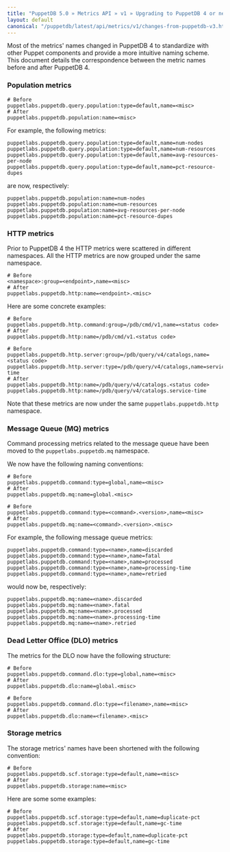 ```yaml
---
title: "PuppetDB 5.0 » Metrics API » v1 » Upgrading to PuppetDB 4 or newer"
layout: default
canonical: "/puppetdb/latest/api/metrics/v1/changes-from-puppetdb-v3.html"
---
```


Most of the metrics' names changed in PuppetDB 4 to standardize with other
Puppet components and provide a more intuitive naming scheme. This document
details the correspondence between the metric names before and after PuppetDB
4.

### Population metrics

```
# Before
puppetlabs.puppetdb.query.population:type=default,name=<misc>
# After
puppetlabs.puppetdb.population:name=<misc>
```

For example, the following metrics:

```
puppetlabs.puppetdb.query.population:type=default,name=num-nodes
puppetlabs.puppetdb.query.population:type=default,name=num-resources
puppetlabs.puppetdb.query.population:type=default,name=avg-resources-per-node
puppetlabs.puppetdb.query.population:type=default,name=pct-resource-dupes
```

are now, respectively:

```
puppetlabs.puppetdb.population:name=num-nodes
puppetlabs.puppetdb.population:name=num-resources
puppetlabs.puppetdb.population:name=avg-resources-per-node
puppetlabs.puppetdb.population:name=pct-resource-dupes
```

### HTTP metrics

Prior to PuppetDB 4 the HTTP metrics were scattered in different namespaces. All
the HTTP metrics are now grouped under the same namespace.

```
# Before
<namespace>:group=<endpoint>,name=<misc>
# After
puppetlabs.puppetdb.http:name=<endpoint>.<misc>
```

Here are some concrete examples:

```
# Before
puppetlabs.puppetdb.http.command:group=/pdb/cmd/v1,name=<status code>
# After
puppetlabs.puppetdb.http:name=/pdb/cmd/v1.<status code>
```

```
# Before
puppetlabs.puppetdb.http.server:group=/pdb/query/v4/catalogs,name=<status code>
puppetlabs.puppetdb.http.server:type=/pdb/query/v4/catalogs,name=service-time
# After
puppetlabs.puppetdb.http:name=/pdb/query/v4/catalogs.<status code>
puppetlabs.puppetdb.http:name=/pdb/query/v4/catalogs.service-time
```

Note that these metrics are now under the same `puppetlabs.puppetdb.http`
namespace.

### Message Queue (MQ) metrics

Command processing metrics related to the message queue
have been moved to the `puppetlabs.puppetdb.mq` namespace.

We now have the following naming conventions:

```
# Before
puppetlabs.puppetdb.command:type=global,name=<misc>
# After
puppetlabs.puppetdb.mq:name=global.<misc>
```

```
# Before
puppetlabs.puppetdb.command:type=<command>.<version>,name=<misc>
# After
puppetlabs.puppetdb.mq:name=<command>.<version>.<misc>
```

For example, the following message queue metrics:

```
puppetlabs.puppetdb.command:type=<name>,name=discarded
puppetlabs.puppetdb.command:type=<name>,name=fatal
puppetlabs.puppetdb.command:type=<name>,name=processed
puppetlabs.puppetdb.command:type=<name>,name=processing-time
puppetlabs.puppetdb.command:type=<name>,name=retried
```

would now be, respectively:

```
puppetlabs.puppetdb.mq:name=<name>.discarded
puppetlabs.puppetdb.mq:name=<name>.fatal
puppetlabs.puppetdb.mq:name=<name>.processed
puppetlabs.puppetdb.mq:name=<name>.processing-time
puppetlabs.puppetdb.mq:name=<name>.retried
```

### Dead Letter Office (DLO) metrics

The metrics for the DLO now have the following structure:

```
# Before
puppetlabs.puppetdb.command.dlo:type=global,name=<misc>
# After
puppetlabs.puppetdb.dlo:name=global.<misc>
```

```
# Before
puppetlabs.puppetdb.command.dlo:type=<filename>,name=<misc>
# After
puppetlabs.puppetdb.dlo:name=<filename>.<misc>
```

### Storage metrics

The storage metrics' names have been shortened with the following convention:

```
# Before
puppetlabs.puppetdb.scf.storage:type=default,name=<misc>
# After
puppetlabs.puppetdb.storage:name=<misc>
```

Here are some some examples:

```
# Before
puppetlabs.puppetdb.scf.storage:type=default,name=duplicate-pct
puppetlabs.puppetdb.scf.storage:type=default,name=gc-time
# After
puppetlabs.puppetdb.storage:type=default,name=duplicate-pct
puppetlabs.puppetdb.storage:type=default,name=gc-time
```
